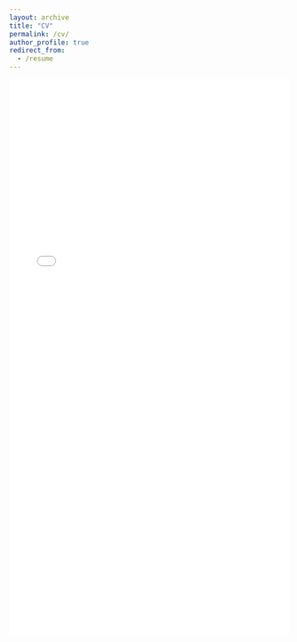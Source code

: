 ```yaml
---
layout: archive
title: "CV"
permalink: /cv/
author_profile: true
redirect_from:
  - /resume
---
```


<iframe src="/files/Sujal_Dave_AcademicCV.pdf" width="100%" height="1000" frameborder="no" border="0" marginwidth="0" marginheight="0"></iframe>
